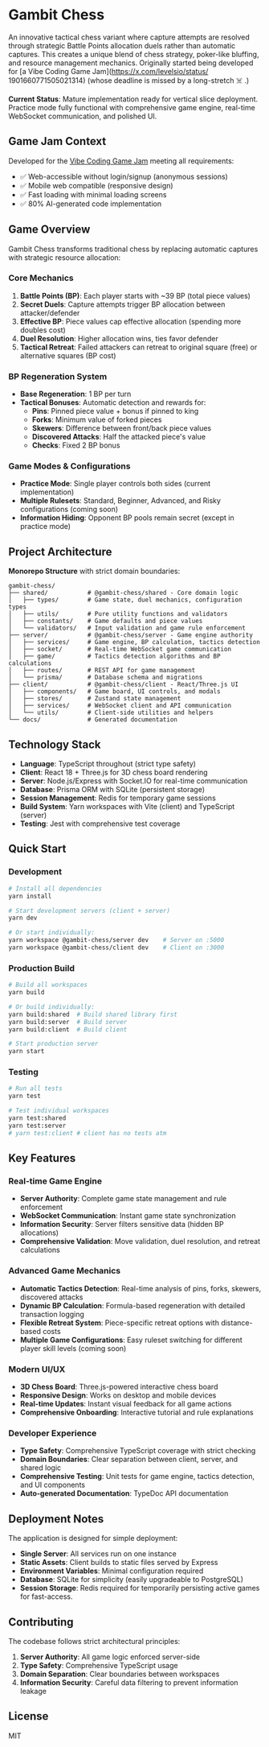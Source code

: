# Gambit Chess

An innovative tactical chess variant where capture attempts are resolved through strategic Battle Points allocation duels rather than automatic captures. This creates a unique blend of chess strategy, poker-like bluffing, and resource management mechanics. Originally started being developed for [a Vibe Coding Game Jam](https://x.com/levelsio/status/
1901660771505021314) (whose deadline is missed by a long-stretch ☠️ .)

**Current Status**: Mature implementation ready for vertical slice deployment. Practice mode fully functional with comprehensive game engine, real-time WebSocket communication, and polished UI.

## Game Jam Context

Developed for the [Vibe Coding Game Jam](https://x.com/levelsio/status/1901660771505021314) meeting all requirements:
- ✅ Web-accessible without login/signup (anonymous sessions)
- ✅ Mobile web compatible (responsive design)
- ✅ Fast loading with minimal loading screens
- ✅ 80% AI-generated code implementation

## Game Overview

Gambit Chess transforms traditional chess by replacing automatic captures with strategic resource allocation:

### Core Mechanics
1. **Battle Points (BP)**: Each player starts with ~39 BP (total piece values)
2. **Secret Duels**: Capture attempts trigger BP allocation between attacker/defender
3. **Effective BP**: Piece values cap effective allocation (spending more doubles cost)
4. **Duel Resolution**: Higher allocation wins, ties favor defender
5. **Tactical Retreat**: Failed attackers can retreat to original square (free) or alternative squares (BP cost)

### BP Regeneration System
- **Base Regeneration**: 1 BP per turn
- **Tactical Bonuses**: Automatic detection and rewards for:
  - **Pins**: Pinned piece value + bonus if pinned to king
  - **Forks**: Minimum value of forked pieces
  - **Skewers**: Difference between front/back piece values
  - **Discovered Attacks**: Half the attacked piece's value
  - **Checks**: Fixed 2 BP bonus

### Game Modes & Configurations
- **Practice Mode**: Single player controls both sides (current implementation)
- **Multiple Rulesets**: Standard, Beginner, Advanced, and Risky configurations (coming soon)
- **Information Hiding**: Opponent BP pools remain secret (except in practice mode)

## Project Architecture

**Monorepo Structure** with strict domain boundaries:

```
gambit-chess/
├── shared/           # @gambit-chess/shared - Core domain logic
│   ├── types/        # Game state, duel mechanics, configuration types
│   ├── utils/        # Pure utility functions and validators
│   ├── constants/    # Game defaults and piece values
│   └── validators/   # Input validation and game rule enforcement
├── server/           # @gambit-chess/server - Game engine authority
│   ├── services/     # Game engine, BP calculation, tactics detection
│   ├── socket/       # Real-time WebSocket game communication
│   ├── game/         # Tactics detection algorithms and BP calculations
│   ├── routes/       # REST API for game management
│   └── prisma/       # Database schema and migrations
├── client/           # @gambit-chess/client - React/Three.js UI
│   ├── components/   # Game board, UI controls, and modals
│   ├── stores/       # Zustand state management
│   ├── services/     # WebSocket client and API communication
│   └── utils/        # Client-side utilities and helpers
└── docs/             # Generated documentation
```

## Technology Stack

- **Language**: TypeScript throughout (strict type safety)
- **Client**: React 18 + Three.js for 3D chess board rendering
- **Server**: Node.js/Express with Socket.IO for real-time communication
- **Database**: Prisma ORM with SQLite (persistent storage)
- **Session Management**: Redis for temporary game sessions
- **Build System**: Yarn workspaces with Vite (client) and TypeScript (server)
- **Testing**: Jest with comprehensive test coverage

## Quick Start

### Development
```bash
# Install all dependencies
yarn install

# Start development servers (client + server)
yarn dev

# Or start individually:
yarn workspace @gambit-chess/server dev    # Server on :5000
yarn workspace @gambit-chess/client dev    # Client on :3000
```

### Production Build
```bash
# Build all workspaces
yarn build

# Or build individually:
yarn build:shared  # Build shared library first
yarn build:server  # Build server
yarn build:client  # Build client

# Start production server
yarn start
```

### Testing
```bash
# Run all tests
yarn test

# Test individual workspaces
yarn test:shared
yarn test:server
# yarn test:client # client has no tests atm
```

## Key Features

### Real-time Game Engine
- **Server Authority**: Complete game state management and rule enforcement
- **WebSocket Communication**: Instant game state synchronization
- **Information Security**: Server filters sensitive data (hidden BP allocations)
- **Comprehensive Validation**: Move validation, duel resolution, and retreat calculations

### Advanced Game Mechanics
- **Automatic Tactics Detection**: Real-time analysis of pins, forks, skewers, discovered attacks
- **Dynamic BP Calculation**: Formula-based regeneration with detailed transaction logging
- **Flexible Retreat System**: Piece-specific retreat options with distance-based costs
- **Multiple Game Configurations**: Easy ruleset switching for different player skill levels (coming soon)

### Modern UI/UX
- **3D Chess Board**: Three.js-powered interactive chess board
- **Responsive Design**: Works on desktop and mobile devices
- **Real-time Updates**: Instant visual feedback for all game actions
- **Comprehensive Onboarding**: Interactive tutorial and rule explanations

### Developer Experience
- **Type Safety**: Comprehensive TypeScript coverage with strict checking
- **Domain Boundaries**: Clear separation between client, server, and shared logic
- **Comprehensive Testing**: Unit tests for game engine, tactics detection, and UI components
- **Auto-generated Documentation**: TypeDoc API documentation

## Deployment Notes

The application is designed for simple deployment:
- **Single Server**: All services run on one instance
- **Static Assets**: Client builds to static files served by Express
- **Environment Variables**: Minimal configuration required
- **Database**: SQLite for simplicity (easily upgradeable to PostgreSQL)
- **Session Storage**: Redis required for temporarily persisting active games for fast-access.

## Contributing

The codebase follows strict architectural principles:
1. **Server Authority**: All game logic enforced server-side
2. **Type Safety**: Comprehensive TypeScript usage
3. **Domain Separation**: Clear boundaries between workspaces
4. **Information Security**: Careful data filtering to prevent information leakage



## License

MIT